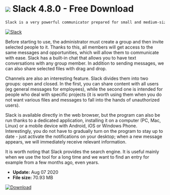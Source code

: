 # ![](https://cdn.softexe.net/static/icon/e/slack-8381.png) Slack 4.8.0 - Free Download

```sh
Slack is a very powerful communicator prepared for small and medium-sized enterprises, whose members work together remotely using the Internet.
```
[![Slack](https://gallery.dpcdn.pl/imgc/Tools/64541/g_-_420x350_1.5_-_x20151231133126_0.png)](https://softexe.net/win/internet/messenger/slack:hchp.html)

Before starting to use, the administrator must create a group and then invite selected people to it. Thanks to this, all members will get access to the same messages and opportunities, which will allow them to communicate with ease. Slack has a built-in chat that allows you to have text conversations with any group member. In addition to sending messages, we can also share selected files with drag and drop.
 
 Channels are also an interesting feature. Slack divides them into two groups: open and closed. In the first, you can share content with all users (eg general messages for employees), while the second one is intended for people who deal with specific projects (it is worth using them when you do not want various files and messages to fall into the hands of unauthorized users).
 
 Slack is available directly in the web browser, but the program can also be run thanks to a dedicated application, installing it on a computer (PC, Mac, Linux) or a mobile device with Android, iOS or Windows Phone. Interestingly, you do not have to gradually turn on the program to stay up to date - just activate the notifications on your desktop; when a new message appears, we will immediately receive relevant information.
 
 It is worth noting that Slack provides the search engine. It is useful mainly when we use the tool for a long time and we want to find an entry for example from a few months ago, even years.


- **Update:** Aug 07 2020
- **File size:** 70.93 MB

[![Download](https://cdn.softexe.net/static/img/download.png)](https://softexe.net/win/internet/messenger/slack:hchp.html)

